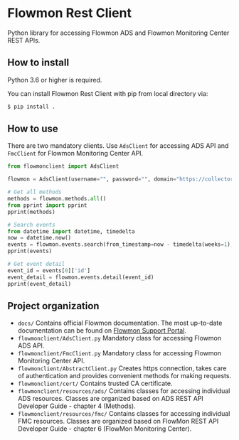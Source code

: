 # Flowmon Rest Client

Python library for accessing Flowmon ADS and Flowmon Monitoring Center REST APIs.

## How to install

Python 3.6 or higher is required.

You can install Flowmon Rest Client with pip from local directory via:

```bash
$ pip install .
```

## How to use

There are two mandatory clients. Use `AdsClient` for accessing ADS API and `FmcClient` for Flowmon Monitoring Center API.

```python
from flowmonclient import AdsClient

flowmon = AdsClient(username="", password="", domain="https://collector2.csirt.muni.cz")

# Get all methods
methods = flowmon.methods.all()
from pprint import pprint
pprint(methods)

# Search events
from datetime import datetime, timedelta
now = datetime.now()
events = flowmon.events.search(from_timestamp=now - timedelta(weeks=1), to_timestamp=now, limit=2)
pprint(events)

# Get event detail
event_id = events[0]['id']
event_detail = flowmon.events.detail(event_id)
pprint(event_detail)
```

## Project organization

- `docs/` Contains official Flowmon documentation. The most up-to-date documentation can be found on [Flowmon Support Portal](https://support.flowmon.com/section.php?sid=121).
- `flowmonclient/AdsClient.py` Mandatory class for accessing Flowmon ADS API.
- `flowmonclient/FmcClient.py` Mandatory class for accessing Flowmon Monitoring Center API.
- `flowmonclient/AbstractClient.py` Creates https connection, takes care of authentication and provides convenient methods for making requests.
- `flowmonclient/cert/` Contains trusted CA certificate.
- `flowmonclient/resources/ads/` Contains classes for accessing individual ADS resources. Classes are organized based on ADS REST API Developer Guide - chapter 4 (Methods).
- `flowmonclient/resources/fmc/` Contains classes for accessing individual FMC resources. Classes are organized based on FlowMon REST API Developer Guide - chapter 6 (FlowMon Monitoring Center).
